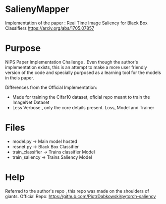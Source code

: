 # SalienyMapper
Implementation of the paper :
Real Time Image Saliency for Black Box Classifiers
https://arxiv.org/abs/1705.07857

# Purpose
NIPS Paper Implementation Challenge . Even though the author's  implementation exists, this is an attempt to make a more user friendly version of the code and specially purposed as a learning tool for the models in theis paper.

Differences from the Official Implementation:

* Made for training the Cifar10 dataset,  oficial repo meant to train the ImageNet Dataset
*  Less Verbose , only the core details present. Loss, Model and Trainer


# Files

* model.py ->  Main model hosted
* resnet.py -> Black Box Classifier
* train_classifier -> Trains classifier Model
* train_saliency -> Trains Saliency Model

# Help
Referred to the author's repo , this repo was made on the shoulders of giants.
Official Repo: https://github.com/PiotrDabkowski/pytorch-saliency


